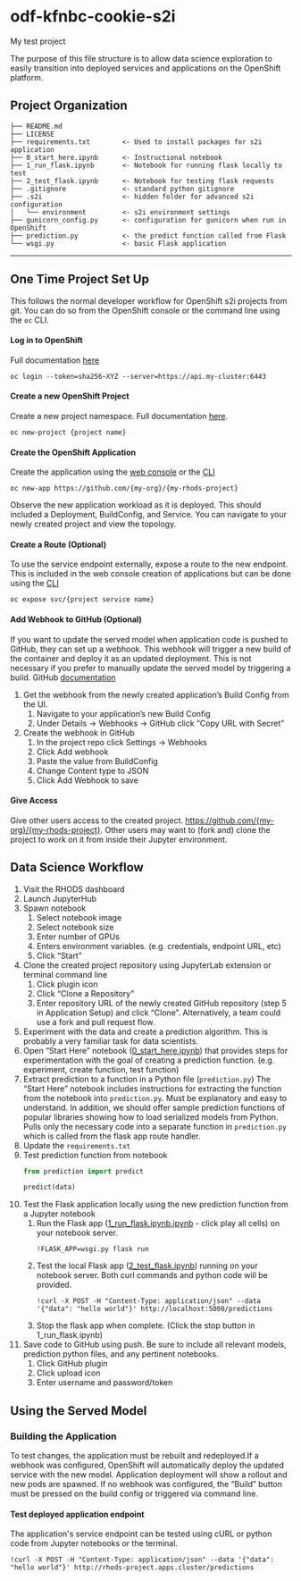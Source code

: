 odf-kfnbc-cookie-s2i
==============================

My test project

The purpose of this file structure is to allow data science exploration to easily transition into deployed services and applications on the OpenShift platform.

## Project Organization
```
├── README.md
├── LICENSE
├── requirements.txt        <- Used to install packages for s2i application
├── 0_start_here.ipynb      <- Instructional notebook
├── 1_run_flask.ipynb       <- Notebook for running flask locally to test
├── 2_test_flask.ipynb      <- Notebook for testing flask requests
├── .gitignore              <- standard python gitignore
├── .s2i                    <- hidden folder for advanced s2i configuration
│   └── environment         <- s2i environment settings
├── gunicorn_config.py      <- configuration for gunicorn when run in OpenShift
├── prediction.py           <- the predict function called from Flask
└── wsgi.py                 <- basic Flask application
```
--------


## One Time Project Set Up

This follows the normal developer workflow for OpenShift s2i projects from git.  You can do so from the OpenShift console or the command line using the `oc` CLI.

#### Log in to OpenShift
Full documentation [here](https://docs.okd.io/latest/cli_reference/openshift_cli/getting-started-cli.html#cli-logging-in_cli-developer-commands)
```shell
oc login --token=sha256~XYZ --server=https://api.my-cluster:6443
```
#### Create a new OpenShift Project
Create a new project namespace. Full documentation [here](https://docs.okd.io/latest/cli_reference/openshift_cli/developer-cli-commands.html#new-project).
```shell
oc new-project {project name}
```

#### Create the OpenShift Application
Create the application using the [web console](https://docs.okd.io/latest/applications/application_life_cycle_management/odc-creating-applications-using-developer-perspective.html#odc-importing-codebase-from-git-to-create-application_odc-creating-applications-using-developer-perspective) or the [CLI](https://docs.okd.io/latest/cli_reference/openshift_cli/developer-cli-commands.html#new-app)
```shell
oc new-app https://github.com/{my-org}/{my-rhods-project}
```
Observe the new application workload as it is deployed.  This should included a Deployment, BuildConfig, and Service.  You can navigate to your newly created project and view the topology.

#### Create a Route (Optional)
To use the service endpoint externally, expose a route to the new endpoint.  This is included in the web console creation of applications but can be done using the [CLI](https://docs.okd.io/latest/cli_reference/openshift_cli/developer-cli-commands.html#expose)
```shell
oc expose svc/{project service name}
```

#### Add Webhook to GitHub (Optional)
If you want to update the served model when application code is pushed to GitHub, they can set up a webhook.  This webhook will trigger a new build of the container and deploy it as an updated deployment.  This is not necessary if you prefer to manually update the served model by triggering a build. GitHub [documentation](https://docs.github.com/en/developers/webhooks-and-events/creating-webhooks)

1. Get the webhook from the newly created application’s Build Config from the UI.
    1. Navigate to your application’s new Build Config
    1. Under Details -> Webhooks -> GitHub click “Copy URL with Secret”
1. Create the webhook in GitHub
    1. In the project repo click Settings -> Webhooks
    1. Click Add webhook
    1. Paste the value from BuildConfig
    1. Change Content type to JSON
    1. Click Add Webhook to save

#### Give Access
Give other users access to the created project. https://github.com/{my-org}/{my-rhods-project}.  Other users may want to (fork and) clone the project to work on it from inside their Jupyter environment.


## Data Science Workflow
1. Visit the RHODS dashboard
1. Launch JupyterHub
1. Spawn notebook
    1. Select notebook image
    1. Select notebook size
    1. Enter number of GPUs
    1. Enters environment variables.  (e.g. credentials, endpoint URL, etc)
    1. Click “Start”
1. Clone the created project repository using JupyterLab extension or terminal command line
    1. Click plugin icon
    1. Click “Clone a Repository”
    1. Enter repository URL of the newly created GitHub repository (step 5 in Application Setup) and click “Clone”. Alternatively, a team could use a fork and pull request flow.
1. Experiment with the data and create a prediction algorithm.  This is probably a very familiar task for data scientists.
1. Open “Start Here” notebook ([0_start_here.ipynb](./0_start_here.ipynb)) that provides steps for experimentation with the goal of creating a prediction function.  (e.g. experiment, create function, test function)
1. Extract prediction to a function in a Python file (`prediction.py`)
The “Start Here” notebook includes instructions for extracting the function from the notebook into `prediction.py`.  Must be explanatory and easy to understand. In addition, we should offer sample prediction functions of popular libraries showing how to load serialized models from Python.
Pulls only the necessary code into a separate function in `prediction.py` which is called from the flask app route handler.
1. Update the `requirements.txt`
1. Test prediction function from notebook
    ```python
    from prediction import predict
    
    predict(data)
    ```
1. Test the Flask application locally using the new prediction function from a Jupyter notebook
    1. Run the Flask app ([1_run_flask.ipynb.ipynb](./1_run_flask.ipynb) - click play all cells) on your notebook server.
       ```
       !FLASK_APP=wsgi.py flask run
       ```
    1. Test the local Flask app ([2_test_flask.ipynb](./2_test_flask.ipynb)) running on your notebook server.  Both curl commands and python code will be provided.
       ```
       !curl -X POST -H "Content-Type: application/json" --data '{"data": "hello world"}' http://localhost:5000/predictions
       ```
    1. Stop the flask app  when complete. (Click the stop button in 1_run_flask.ipynb)
1. Save code to GitHub using push.  Be sure to include all relevant models, prediction python files, and any pertinent notebooks.
    1. Click GitHub plugin
    1. Click upload icon
    1. Enter username and password/token


## Using the Served Model

### Building the Application
To test changes, the application must be rebuilt and redeployed.If a webhook was configured, OpenShift will automatically deploy the updated service with the new model. Application deployment will show a rollout and new pods are spawned.  If no webhook was configured, the “Build” button must be pressed on the build config or triggered via command line.

#### Test deployed application endpoint
The application's service endpoint can be tested using cURL or python code from Jupyter notebooks or the terminal.
```
!curl -X POST -H "Content-Type: application/json" --data '{"data": "hello world"}' http://rhods-project.apps.cluster/predictions
```